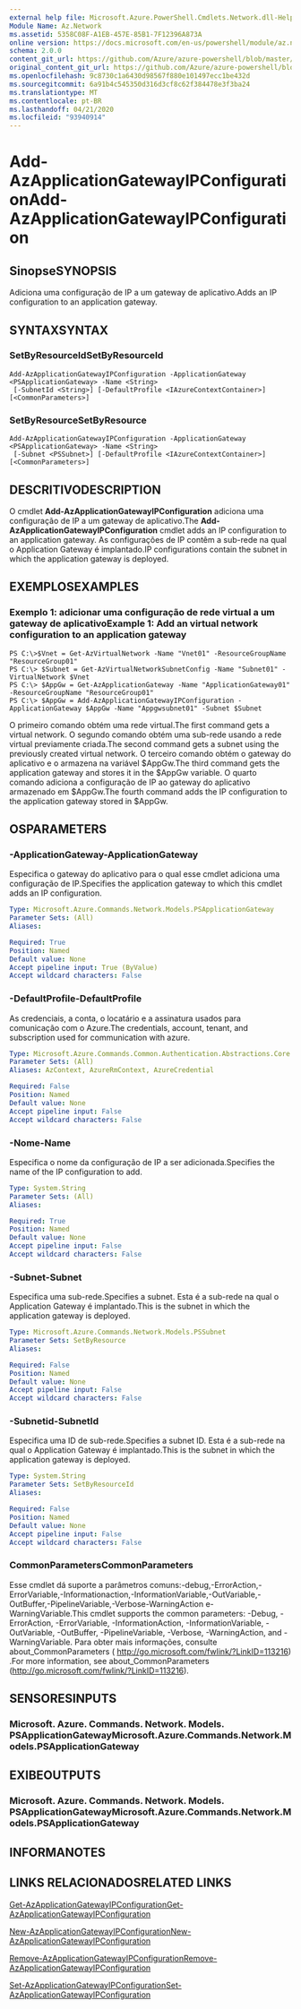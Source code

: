 ```yaml
---
external help file: Microsoft.Azure.PowerShell.Cmdlets.Network.dll-Help.xml
Module Name: Az.Network
ms.assetid: 5358C08F-A1EB-457E-85B1-7F12396A873A
online version: https://docs.microsoft.com/en-us/powershell/module/az.network/add-azapplicationgatewayipconfiguration
schema: 2.0.0
content_git_url: https://github.com/Azure/azure-powershell/blob/master/src/Network/Network/help/Add-AzApplicationGatewayIPConfiguration.md
original_content_git_url: https://github.com/Azure/azure-powershell/blob/master/src/Network/Network/help/Add-AzApplicationGatewayIPConfiguration.md
ms.openlocfilehash: 9c8730c1a6430d98567f880e101497ecc1be432d
ms.sourcegitcommit: 6a91b4c545350d316d3cf8c62f384478e3f3ba24
ms.translationtype: MT
ms.contentlocale: pt-BR
ms.lasthandoff: 04/21/2020
ms.locfileid: "93940914"
---
```

# <span data-ttu-id="26fd4-101">Add-AzApplicationGatewayIPConfiguration</span><span class="sxs-lookup"><span data-stu-id="26fd4-101">Add-AzApplicationGatewayIPConfiguration</span></span>

## <span data-ttu-id="26fd4-102">Sinopse</span><span class="sxs-lookup"><span data-stu-id="26fd4-102">SYNOPSIS</span></span>
<span data-ttu-id="26fd4-103">Adiciona uma configuração de IP a um gateway de aplicativo.</span><span class="sxs-lookup"><span data-stu-id="26fd4-103">Adds an IP configuration to an application gateway.</span></span>

## <span data-ttu-id="26fd4-104">SYNTAX</span><span class="sxs-lookup"><span data-stu-id="26fd4-104">SYNTAX</span></span>

### <span data-ttu-id="26fd4-105">SetByResourceId</span><span class="sxs-lookup"><span data-stu-id="26fd4-105">SetByResourceId</span></span>
```
Add-AzApplicationGatewayIPConfiguration -ApplicationGateway <PSApplicationGateway> -Name <String>
 [-SubnetId <String>] [-DefaultProfile <IAzureContextContainer>] [<CommonParameters>]
```

### <span data-ttu-id="26fd4-106">SetByResource</span><span class="sxs-lookup"><span data-stu-id="26fd4-106">SetByResource</span></span>
```
Add-AzApplicationGatewayIPConfiguration -ApplicationGateway <PSApplicationGateway> -Name <String>
 [-Subnet <PSSubnet>] [-DefaultProfile <IAzureContextContainer>] [<CommonParameters>]
```

## <span data-ttu-id="26fd4-107">DESCRITIVO</span><span class="sxs-lookup"><span data-stu-id="26fd4-107">DESCRIPTION</span></span>
<span data-ttu-id="26fd4-108">O cmdlet **Add-AzApplicationGatewayIPConfiguration** adiciona uma configuração de IP a um gateway de aplicativo.</span><span class="sxs-lookup"><span data-stu-id="26fd4-108">The **Add-AzApplicationGatewayIPConfiguration** cmdlet adds an IP configuration to an application gateway.</span></span>
<span data-ttu-id="26fd4-109">As configurações de IP contêm a sub-rede na qual o Application Gateway é implantado.</span><span class="sxs-lookup"><span data-stu-id="26fd4-109">IP configurations contain the subnet in which the application gateway is deployed.</span></span>

## <span data-ttu-id="26fd4-110">EXEMPLOS</span><span class="sxs-lookup"><span data-stu-id="26fd4-110">EXAMPLES</span></span>

### <span data-ttu-id="26fd4-111">Exemplo 1: adicionar uma configuração de rede virtual a um gateway de aplicativo</span><span class="sxs-lookup"><span data-stu-id="26fd4-111">Example 1: Add an virtual network configuration to an application gateway</span></span>
```
PS C:\>$Vnet = Get-AzVirtualNetwork -Name "Vnet01" -ResourceGroupName "ResourceGroup01"
PS C:\> $Subnet = Get-AzVirtualNetworkSubnetConfig -Name "Subnet01" -VirtualNetwork $Vnet 
PS C:\> $AppGw = Get-AzApplicationGateway -Name "ApplicationGateway01" -ResourceGroupName "ResourceGroup01"
PS C:\> $AppGw = Add-AzApplicationGatewayIPConfiguration -ApplicationGateway $AppGw -Name "Appgwsubnet01" -Subnet $Subnet
```

<span data-ttu-id="26fd4-112">O primeiro comando obtém uma rede virtual.</span><span class="sxs-lookup"><span data-stu-id="26fd4-112">The first command gets a virtual network.</span></span>
<span data-ttu-id="26fd4-113">O segundo comando obtém uma sub-rede usando a rede virtual previamente criada.</span><span class="sxs-lookup"><span data-stu-id="26fd4-113">The second command gets a subnet using the previously created virtual network.</span></span>
<span data-ttu-id="26fd4-114">O terceiro comando obtém o gateway do aplicativo e o armazena na variável $AppGw.</span><span class="sxs-lookup"><span data-stu-id="26fd4-114">The third command gets the application gateway and stores it in the $AppGw variable.</span></span>
<span data-ttu-id="26fd4-115">O quarto comando adiciona a configuração de IP ao gateway do aplicativo armazenado em $AppGw.</span><span class="sxs-lookup"><span data-stu-id="26fd4-115">The fourth command adds the IP configuration to the application gateway stored in $AppGw.</span></span>

## <span data-ttu-id="26fd4-116">OS</span><span class="sxs-lookup"><span data-stu-id="26fd4-116">PARAMETERS</span></span>

### <span data-ttu-id="26fd4-117">-ApplicationGateway</span><span class="sxs-lookup"><span data-stu-id="26fd4-117">-ApplicationGateway</span></span>
<span data-ttu-id="26fd4-118">Especifica o gateway do aplicativo para o qual esse cmdlet adiciona uma configuração de IP.</span><span class="sxs-lookup"><span data-stu-id="26fd4-118">Specifies the application gateway to which this cmdlet adds an IP configuration.</span></span>

```yaml
Type: Microsoft.Azure.Commands.Network.Models.PSApplicationGateway
Parameter Sets: (All)
Aliases:

Required: True
Position: Named
Default value: None
Accept pipeline input: True (ByValue)
Accept wildcard characters: False
```

### <span data-ttu-id="26fd4-119">-DefaultProfile</span><span class="sxs-lookup"><span data-stu-id="26fd4-119">-DefaultProfile</span></span>
<span data-ttu-id="26fd4-120">As credenciais, a conta, o locatário e a assinatura usados para comunicação com o Azure.</span><span class="sxs-lookup"><span data-stu-id="26fd4-120">The credentials, account, tenant, and subscription used for communication with azure.</span></span>

```yaml
Type: Microsoft.Azure.Commands.Common.Authentication.Abstractions.Core.IAzureContextContainer
Parameter Sets: (All)
Aliases: AzContext, AzureRmContext, AzureCredential

Required: False
Position: Named
Default value: None
Accept pipeline input: False
Accept wildcard characters: False
```

### <span data-ttu-id="26fd4-121">-Nome</span><span class="sxs-lookup"><span data-stu-id="26fd4-121">-Name</span></span>
<span data-ttu-id="26fd4-122">Especifica o nome da configuração de IP a ser adicionada.</span><span class="sxs-lookup"><span data-stu-id="26fd4-122">Specifies the name of the IP configuration to add.</span></span>

```yaml
Type: System.String
Parameter Sets: (All)
Aliases:

Required: True
Position: Named
Default value: None
Accept pipeline input: False
Accept wildcard characters: False
```

### <span data-ttu-id="26fd4-123">-Subnet</span><span class="sxs-lookup"><span data-stu-id="26fd4-123">-Subnet</span></span>
<span data-ttu-id="26fd4-124">Especifica uma sub-rede.</span><span class="sxs-lookup"><span data-stu-id="26fd4-124">Specifies a subnet.</span></span>
<span data-ttu-id="26fd4-125">Esta é a sub-rede na qual o Application Gateway é implantado.</span><span class="sxs-lookup"><span data-stu-id="26fd4-125">This is the subnet in which the application gateway is deployed.</span></span>

```yaml
Type: Microsoft.Azure.Commands.Network.Models.PSSubnet
Parameter Sets: SetByResource
Aliases:

Required: False
Position: Named
Default value: None
Accept pipeline input: False
Accept wildcard characters: False
```

### <span data-ttu-id="26fd4-126">-Subnetid</span><span class="sxs-lookup"><span data-stu-id="26fd4-126">-SubnetId</span></span>
<span data-ttu-id="26fd4-127">Especifica uma ID de sub-rede.</span><span class="sxs-lookup"><span data-stu-id="26fd4-127">Specifies a subnet ID.</span></span>
<span data-ttu-id="26fd4-128">Esta é a sub-rede na qual o Application Gateway é implantado.</span><span class="sxs-lookup"><span data-stu-id="26fd4-128">This is the subnet in which the application gateway is deployed.</span></span>

```yaml
Type: System.String
Parameter Sets: SetByResourceId
Aliases:

Required: False
Position: Named
Default value: None
Accept pipeline input: False
Accept wildcard characters: False
```

### <span data-ttu-id="26fd4-129">CommonParameters</span><span class="sxs-lookup"><span data-stu-id="26fd4-129">CommonParameters</span></span>
<span data-ttu-id="26fd4-130">Esse cmdlet dá suporte a parâmetros comuns:-debug,-ErrorAction,-ErrorVariable,-Informationaction,-InformationVariable,-OutVariable,-OutBuffer,-PipelineVariable,-Verbose-WarningAction e-WarningVariable.</span><span class="sxs-lookup"><span data-stu-id="26fd4-130">This cmdlet supports the common parameters: -Debug, -ErrorAction, -ErrorVariable, -InformationAction, -InformationVariable, -OutVariable, -OutBuffer, -PipelineVariable, -Verbose, -WarningAction, and -WarningVariable.</span></span> <span data-ttu-id="26fd4-131">Para obter mais informações, consulte about_CommonParameters ( http://go.microsoft.com/fwlink/?LinkID=113216) .</span><span class="sxs-lookup"><span data-stu-id="26fd4-131">For more information, see about_CommonParameters (http://go.microsoft.com/fwlink/?LinkID=113216).</span></span>

## <span data-ttu-id="26fd4-132">SENSORES</span><span class="sxs-lookup"><span data-stu-id="26fd4-132">INPUTS</span></span>

### <span data-ttu-id="26fd4-133">Microsoft. Azure. Commands. Network. Models. PSApplicationGateway</span><span class="sxs-lookup"><span data-stu-id="26fd4-133">Microsoft.Azure.Commands.Network.Models.PSApplicationGateway</span></span>

## <span data-ttu-id="26fd4-134">EXIBE</span><span class="sxs-lookup"><span data-stu-id="26fd4-134">OUTPUTS</span></span>

### <span data-ttu-id="26fd4-135">Microsoft. Azure. Commands. Network. Models. PSApplicationGateway</span><span class="sxs-lookup"><span data-stu-id="26fd4-135">Microsoft.Azure.Commands.Network.Models.PSApplicationGateway</span></span>

## <span data-ttu-id="26fd4-136">INFORMA</span><span class="sxs-lookup"><span data-stu-id="26fd4-136">NOTES</span></span>

## <span data-ttu-id="26fd4-137">LINKS RELACIONADOS</span><span class="sxs-lookup"><span data-stu-id="26fd4-137">RELATED LINKS</span></span>

[<span data-ttu-id="26fd4-138">Get-AzApplicationGatewayIPConfiguration</span><span class="sxs-lookup"><span data-stu-id="26fd4-138">Get-AzApplicationGatewayIPConfiguration</span></span>](./Get-AzApplicationGatewayIPConfiguration.md)

[<span data-ttu-id="26fd4-139">New-AzApplicationGatewayIPConfiguration</span><span class="sxs-lookup"><span data-stu-id="26fd4-139">New-AzApplicationGatewayIPConfiguration</span></span>](./New-AzApplicationGatewayIPConfiguration.md)

[<span data-ttu-id="26fd4-140">Remove-AzApplicationGatewayIPConfiguration</span><span class="sxs-lookup"><span data-stu-id="26fd4-140">Remove-AzApplicationGatewayIPConfiguration</span></span>](./Remove-AzApplicationGatewayIPConfiguration.md)

[<span data-ttu-id="26fd4-141">Set-AzApplicationGatewayIPConfiguration</span><span class="sxs-lookup"><span data-stu-id="26fd4-141">Set-AzApplicationGatewayIPConfiguration</span></span>](./Set-AzApplicationGatewayIPConfiguration.md)


